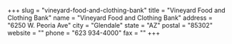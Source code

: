 +++
slug = "vineyard-food-and-clothing-bank"
title = "Vineyard Food and Clothing Bank"
name = "Vineyard Food and Clothing Bank"
address = "6250 W. Peoria Ave"
city = "Glendale"
state = "AZ"
postal = "85302"
website = ""
phone = "623 934-4000"
fax = ""
+++

